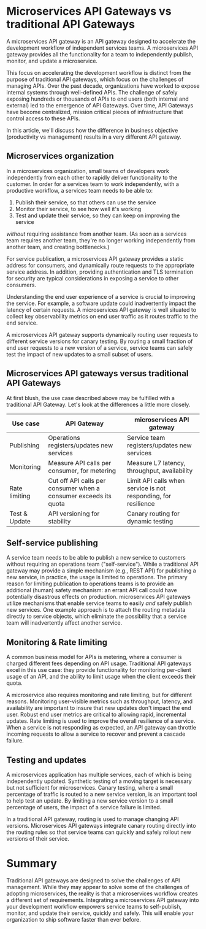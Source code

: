 # Microservices API Gateways vs traditional API Gateways

A microservices API gateway is an API gateway designed to accelerate the development workflow of independent services teams. A microservices API gateway provides all the functionality for a team to independently publish, monitor, and update a microservice.

This focus on accelerating the development workflow is distinct from the purpose of traditional API gateways, which focus on the challenges of managing APIs. Over the past decade, organizations have worked to expose internal systems through well-defined APIs. The challenge of safely exposing hundreds or thousands of APIs to end users (both internal and external) led to the emergence of API Gateways. Over time, API Gateways have become centralized, mission critical pieces of infrastructure that control access to these APIs.

In this article, we'll discuss how the difference in business objective (productivity vs management) results in a very different API gateway.

## Microservices organization

In a microservices organization, small teams of developers work independently from each other to rapidly deliver functionality to the customer. In order for a services team to work independently, with a productive workflow, a services team needs to be able to:

1. Publish their service, so that others can use the service
2. Monitor their service, to see how well it's working
3. Test and update their service, so they can keep on improving the service

*without* requiring assistance from another team. (As soon as a services team requires another team, they're no longer working independently from another team, and creating bottlenecks.)

For service publication, a microservices API gateway provides a static address for consumers, and dynamically route requests to the appropriate service address. In addition, providing authentication and TLS termination for security are typical considerations in exposing a service to other consumers.

Understanding the end user experience of a service is crucial to improving the service. For example, a software update could inadvertently impact the latency of certain requests. A microservices API gateway is well situated to collect key observability metrics on end user traffic as it routes traffic to the end service.

A microservices API gateway supports dynamically routing user requests to different service versions for canary testing. By routing a small fraction of end user requests to a new version of a service, service teams can safely test the impact of new updates to a small subset of users.

## Microservices API gateways versus traditional API Gateways

At first blush, the use case described above may be fulfilled with a traditional API Gateway. Let's look at the differences a little more closely.

| Use case      | API Gateway       | microservices API gateway                |
|---------------|-------------------|------------------------------|
| Publishing    | Operations registers/updates new services | Service team registers/updates new services |
| Monitoring    | Measure API calls per consumer, for metering | Measure L7 latency, throughput, availability |
| Rate limiting | Cut off API calls per consumer when a consumer exceeds its quota | Limit API calls when service is not responding, for resilience |
| Test & Update | API versioning for stability | Canary routing for dynamic testing

## Self-service publishing

A service team needs to be able to publish a new service to customers without requiring an operations team ("self-service"). While a traditional API gateway may provide a simple mechanism (e.g., REST API) for publishing a new service, in practice, the usage is limited to operations. The primary reason for limiting publication to operations teams is to provide an additional (human) safety mechanism: an errant API call could have potentially disastrous effects on production. microservices API gateways utilize mechanisms that enable service teams to easily *and* safely publish new services. One example approach is to attach the routing metadata directly to service objects, which eliminate the possibility that a service team will inadvertently affect another service.

## Monitoring & Rate limiting

A common business model for APIs is metering, where a consumer is charged different fees depending on API usage. Traditional API gateways excel in this use case: they provide functionality for monitoring per-client usage of an API, and the ability to limit usage when the client exceeds their quota.

A microservice also requires monitoring and rate limiting, but for different reasons. Monitoring user-visible metrics such as throughput, latency, and availability are important to insure that new updates don't impact the end user. Robust end user metrics are critical to allowing rapid, incremental updates. Rate limiting is used to improve the overall resilience of a service. When a service is not responding as expected, an API gateway can throttle incoming requests to allow a service to recover and prevent a cascade failure.

## Testing and updates

A microservices application has multiple services, each of which is being independently updated. Synthetic testing of a moving target is necessary but not sufficient for microservices. Canary testing, where a small percentage of traffic is routed to a new service version, is an important tool to help test an update. By limiting a new service version to a small percentage of users, the impact of a service failure is limited.

In a traditional API gateway, routing is used to manage changing API versions. Microservices API gateways integrate canary routing directly into the routing rules so that service teams can quickly and safely rollout new versions of their service.

# Summary

Traditional API gateways are designed to solve the challenges of API management. While they may appear to solve some of the challenges of adopting microservices, the reality is that a microservices workflow creates a different set of requirements. Integrating a microservices API gateway into your development workflow empowers service teams to self-publish, monitor, and update their service, quickly and safely. This will enable your organization to ship software faster than ever before.
